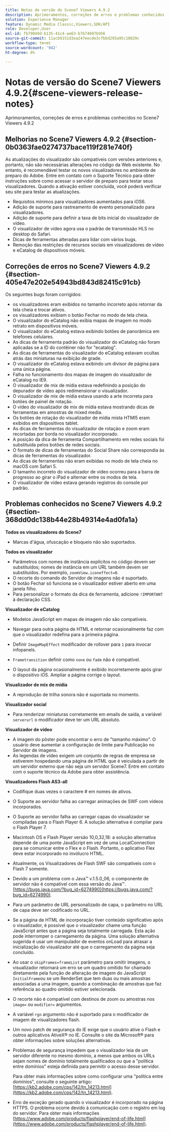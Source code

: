 ```yaml
---
title: Notas de versão do Scene7 Viewers 4.9.2
description: Aprimoramentos, correções de erros e problemas conhecidos no Scene7 Viewers 4.9.2
solution: Experience Manager
feature: Dynamic Media Classic,Viewers,SDK/API
role: Developer,User
exl-id: fb79049d-b135-41c4-ae63-b7b74697b956
source-git-commit: 11acb9151d3ea247eecde3cfbbd295a95c10829c
workflow-type: tm+mt
source-wordcount: '942'
ht-degree: 0%

---
```


# Notas de versão do Scene7 Viewers 4.9.2{#scene-viewers-release-notes}

Aprimoramentos, correções de erros e problemas conhecidos no Scene7 Viewers 4.9.2

## Melhorias no Scene7 Viewers 4.9.2 {#section-0b0363fae0274737bace119f281e740f}

As atualizações do visualizador são compatíveis com versões anteriores e, portanto, não são necessárias alterações no código da Web existente. No entanto, é recomendável testar os novos visualizadores no ambiente de preparo do Adobe. Entre em contato com o Suporte Técnico para obter instruções sobre como acessar o servidor de preparo para testar seus visualizadores. Quando a ativação estiver concluída, você poderá verificar seu site para testar as atualizações.

* Requisitos mínimos para visualizadores aumentados para iOS6.
* Adição de suporte para rastreamento de evento personalizado para visualizadores.
* Adição de suporte para definir a taxa de bits inicial do visualizador de vídeo.
* O visualizador de vídeo agora usa o padrão de transmissão HLS no desktop do Safari.
* Dicas de ferramentas alteradas para lidar com vários bugs.
* Remoção das restrições de recursos sociais em visualizadores de vídeo e eCatalog de dispositivos móveis.

## Correções de erros no Scene7 Viewers 4.9.2 {#section-405e47e202e54943bd843d82415c91cb}

Os seguintes bugs foram corrigidos:

* os visualizadores eram exibidos no tamanho incorreto após retornar da tela cheia e trocar ativos.
* os visualizadores exibiam o botão Fechar no modo de tela cheia.
* O visualizador do eCatalog não exibia mapas de imagem no modo retrato em dispositivos móveis.
* O visualizador do eCatalog estava exibindo botões de panorâmica em telefones celulares.
* As dicas de ferramenta padrão do visualizador do eCatalog não foram aplicadas se a ID do contêiner não for &quot;ecatalog&quot;.
* As dicas de ferramentas do visualizador do eCatalog estavam ocultas atrás das miniaturas na exibição de grade.
* O visualizador do eCatalog estava exibindo um divisor de página para uma única página.
* Falha no funcionamento dos mapas de imagem do visualizador de eCatalog no IE9.
* O visualizador de mix de mídia estava redefinindo a posição do depurador de vídeo após redimensionar o visualizador.
* O visualizador de mix de mídia estava usando a arte incorreta para botões de painel de rotação.
* O vídeo do visualizador de mix de mídia estava mostrando dicas de ferramentas em amostras de mixed media.
* Os botões de rotação do visualizador de mídia mista HTMl5 eram exibidos em dispositivos tablet.
* As dicas de ferramentas do visualizador de rotação e zoom eram recortadas por borda no visualizador incorporado.
* A posição da dica de ferramenta Compartilhamento em redes sociais foi substituída pelos botões de redes sociais.
* O formato de dicas de ferramentas do Social Share não correspondia às dicas de ferramentas do visualizador.
* As dicas de ferramentas não eram exibidas no modo de tela cheia no macOS com Safari 5.
* O tamanho incorreto do visualizador de vídeo ocorreu para a barra de progresso ao girar o iPad e alternar entre os modos de tela.
* O visualizador de vídeo estava gerando registros do console por padrão.

## Problemas conhecidos no Scene7 Viewers 4.9.2 {#section-368dd0dc138b44e28b49314e4ad0fa1a}

**Todos os visualizadores do Scene7**

* Marcas d&#39;água, ofuscação e bloqueio não são suportados.

**Todos os visualizador**

* Parâmetros com nomes de instância explícitos no código devem ser substituídos; nomes de instância em um URL também devem ser substituídos. Por exemplo, `zoomView.iconeffect=0`.
* O recorte do comando do Servidor de imagens não é suportado.
* O botão Fechar só funciona se o visualizador estiver aberto em uma janela filho.
* Para personalizar o formato da dica de ferramenta, adicione `!IMPORTANT` à declaração CSS.

**Visualizador de eCatalog**

* Modelos JavaScript em mapas de imagem não são compatíveis.
* Navegar para outra página de HTML e retornar ocasionalmente faz com que o visualizador redefina para a primeira página.
* Definir `ImageMapEffect` modificador de rollover para `1` para invocar infopanels.

* `Frametransition` definir como `none` ou `fade` não é compatível.

* O layout da página ocasionalmente é exibido incorretamente após girar o dispositivo iOS. Ampliar a página corrige o layout.

**Visualizador de mix de mídia**

* A reprodução de trilha sonora não é suportada no momento.

**Visualizador social**

* Para renderizar miniaturas corretamente em emails de saída, a variável `serverurl` o modificador deve ter um URL absoluto.

**Visualizador de vídeo**

* A imagem do pôster pode encontrar o erro de &quot;tamanho máximo&quot;. O usuário deve aumentar a configuração de limite para Publicação no Servidor de imagens.
* As legendas de vídeo exigem um conjunto de regras de empresa se estiverem hospedando uma página de HTML que é veiculada a partir de um servidor externo que não seja um servidor Scene7. Entre em contato com o suporte técnico da Adobe para obter assistência.

**Visualizadores Flash AS3-all**

* Codifique duas vezes o caractere # em nomes de ativos.
* O Suporte ao servidor falha ao carregar animações de SWF com vídeos incorporados.
* O Suporte ao servidor falha ao carregar capas do visualizador se compiladas para o Flash Player 6. A solução alternativa é compilar para o Flash Player 7.
* Macintosh OS e Flash Player versão 10,0,32,18: a solução alternativa depende de uma ponte JavaScript em vez de uma LocalConnection para se comunicar entre o Flex e o Flash. Portanto, o aplicativo Flex deve estar incorporado no invólucro HTML.
* Atualmente, os Visualizadores de Flash SWF são compatíveis com o Flash 7 somente.
* Devido a um problema com o Java™ v.1.5.0_06, o componente de servidor não é compatível com essa versão do Java™. [https://bugs.java.com/?bug_id=6274990](https://bugs.java.com/?bug_id=6274990).
* Para um parâmetro de URL personalizado de capa, o parâmetro no URL de capa deve ser codificado no URL.
* Se a página de HTML de incorporação tiver conteúdo significativo após o visualizador, é possível que o visualizador chame uma função JavaScript antes que a página seja totalmente carregada. Esta ação pode interromper o carregamento da página. Uma solução alternativa sugerida é usar um manipulador de eventos onLoad para atrasar a inicialização do visualizador até que o carregamento da página seja concluído.
* Ao usar o `skipFrames=frameList` parâmetro para omitir imagens, o visualizador retornará um erro se um quadro omitido for chamado diretamente pela função de alteração de imagem do JavaScript `InitialFrame`ou se um RenderSet que tem duas ou mais amostras associadas a uma imagem, quando a combinação de amostras que faz referência ao quadro omitido estiver selecionada.

* O recorte não é compatível com destinos de zoom ou amostras nos `image=` ou `modifier=` argumentos.

* A variável `rgn` argumento não é suportado para o modificador de imagem de visualizadores flash.
* Um novo patch de segurança do IE exige que o usuário ative o Flash e outros aplicativos AtiveX® no IE. Consulte o site da Microsoft® para obter informações sobre soluções alternativas.
* Problemas de segurança impedem que o visualizador leia de um servidor diferente no mesmo domínio, a menos que ambos os URLs sejam nomes de domínio totalmente qualificados ou que a &quot;política entre domínios&quot; esteja definida para permitir o acesso desse servidor.


   Para obter mais informações sobre como configurar uma &quot;política entre domínios&quot;, consulte o seguinte artigo: [https://kb2.adobe.com/cps/142/tn_14213.html](https://kb2.adobe.com/cps/142/tn_14213.html).

* Erro de exceção gerado quando o visualizador é incorporado na página HTTPS. O problema ocorre devido à comunicação com o registro em log do servidor. Para obter mais informações [https://www.adobe.com/products/flashplayer/end-of-life.html](https://www.adobe.com/products/flashplayer/end-of-life.html).
